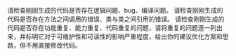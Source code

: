 请检查刚刚生成的代码是否存在逻辑问题、bug、编译问题。
请检查刚刚生成的代码是否存在方法之间调用的错误、类与类之间引用的错误。
请检查刚刚生成的代码是否存在功能重复、能力重复、代码重复的问题，请将重复的问题逐一列出来，并标明它对于可维护性和可读性的影响严重程度，给出你的建议优化方案和思路，但不用直接修改代码。
